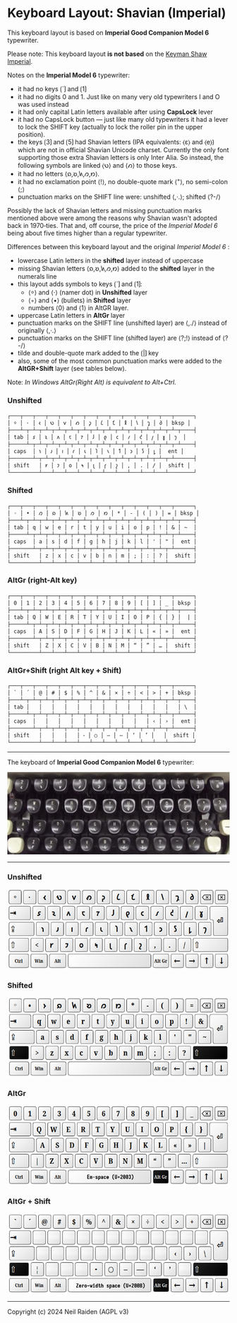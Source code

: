 # Keyboard Layout: Shavian (Imperial)

This keyboard layout is based on __Imperial Good Companion Model 6__ typewriter.

Please note: This keyboard layout **is not based** on the [Keyman Shaw Imperial](https://keyman.com/keyboards/english_shavian_igc).

Notes on the __Imperial Model 6__ typewriter:

* it had no keys ⟮`⟯ and ⟮1⟯
* it had no digits 0 and 1. Just like on many very old typewriters I and O was used instead
* it had only capital Latin letters available after using **CapsLock** lever
* it had no CapsLock button — just like many old typewriters it had a lever to lock the SHIFT key (actually to lock the roller pin in the upper position).
* the keys ⟮3⟯ and ⟮5⟯ had Shavian letters (IPA equivalents: ⟨ɛ⟩ and ⟨e⟩) which are not in official Shavian Unicode charset. Currently the only font supporting those extra Shavian letters is only Inter Alia. So instead, the following symbols are linked ⟨𐑻⟩ and ⟨𐑺⟩ to those keys.
* it had no letters ⟨𐑸,𐑹,𐑿,𐑼,𐑽⟩.
* it had no exclamation point ⟨!⟩, no double-quote mark ⟨"⟩, no semi-colon ⟨;⟩
* punctuation marks on the SHIFT line were: unshifted ⟨,·.⟩; shifted ⟨?-/⟩

Possibly the lack of Shavian letters and missing punctuation marks mentioned above were among the reasons why Shavian wasn't adopted back in 1970‐ties. That and, off course, the price of the _Imperial Model 6_ being about five times higher than a regular typewriter.

Differences between this keyboard layout and the original _Imperial Model 6_ :

* lowercase Latin letters in the **shifted** layer instead of uppercase
* missing Shavian letters ⟨𐑸,𐑹,𐑿,𐑼,𐑽⟩ added to the **shifted** layer in the numerals line 
* this layout adds symbols to keys ⟮`⟯ and ⟮1⟯:
    - ⟨⸰⟩ and ⟨·⟩ (namer dot) in **Unshifted** layer
	- ⟨◦⟩ and ⟨•⟩ (bullets) in **Shifted** layer
	- numbers ⟨0⟩ and ⟨1⟩ in AltGR layer.
* uppercase Latin letters in **AltGr** layer
* punctuation marks on the SHIFT line (unshifted layer) are ⟨,./⟩ instead of originally ⟨,·.⟩
* punctuation marks on the SHIFT line (shifted layer) are ⟨?;!⟩ instead of ⟨?-/⟩
* tilde and double-quote mark added to the ⟮\|⟯ key
* also, some of the most common punctuation marks were added to the **AltGR+Shift** layer (see tables below).

Note: *In Windows AltGr(Right Alt) is equivalent to Alt+Ctrl.*


### Unshifted
```
┌───┬───┬───┬───┬───┬───┬───┬───┬───┬───┬───┬───┬───┬──────┐
│ ⸰ │ · │ 𐑬 │ 𐑻 │ 𐑫 │ 𐑺 │ 𐑜 │ 𐑖 │ 𐑗 │ 𐑙 │ 𐑘 │ 𐑡 │ 𐑔 │ bksp │
├───┴─┬─┴─┬─┴─┬─┴─┬─┴─┬─┴─┬─┴─┬─┴─┬─┴─┬─┴─┬─┴─┬─┴─┬─┴─┬────┤
│ tab │ 𐑭 │ 𐑷 │ 𐑵 │ 𐑱 │ 𐑳 │ 𐑓 │ 𐑞 │ 𐑤 │ 𐑥 │ 𐑒 │ 𐑢 │ 𐑣 │ 𐑠  │
├─────┴─┬─┴─┬─┴─┬─┴─┬─┴─┬─┴─┬─┴─┬─┴─┬─┴─┬─┴─┬─┴─┬─┴─┬─┴────┤
│ caps  │ 𐑪 │ 𐑨 │ 𐑦 │ 𐑩 │ 𐑧 │ 𐑐 │ 𐑯 │ 𐑑 │ 𐑮 │ 𐑕 │ 𐑛 │  ent │
├───────┴─┬─┴─┬─┴─┬─┴─┬─┴─┬─┴─┬─┴─┬─┴─┬─┴─┬─┴─┬─┴─┬─┴──────┤
│ shift   │ 𐑾 │ 𐑲 │ 𐑴 │ 𐑰 │ 𐑚 │ 𐑝 │ 𐑟 │ , │ . │ / │  shift │
└─────────┴───┴───┴───┴───┴───┴───┴───┴───┴───┴───┴────────┘
```

### Shifted
```
┌───┬───┬───┬───┬───┬───┬───┬───┬───┬───┬───┬───┬───┬──────┐
│ ◦ │ • │ 𐑼 │ 𐑸 │ 𐑿 │ 𐑹 │ 𐑼 │ 𐑽 │ * │ - │ ( │ ) │ = │ bksp │
├───┴─┬─┴─┬─┴─┬─┴─┬─┴─┬─┴─┬─┴─┬─┴─┬─┴─┬─┴─┬─┴─┬─┴─┬─┴─┬────┤
│ tab │ q │ w │ e │ r │ t │ y │ u │ i │ o │ p │ ! │ & │ ~  │
├─────┴─┬─┴─┬─┴─┬─┴─┬─┴─┬─┴─┬─┴─┬─┴─┬─┴─┬─┴─┬─┴─┬─┴─┬─┴────┤
│ caps  │ a │ s │ d │ f │ g │ h │ j │ k │ l │ ' │ " │  ent │
├───────┴─┬─┴─┬─┴─┬─┴─┬─┴─┬─┴─┬─┴─┬─┴─┬─┴─┬─┴─┬─┴─┬─┴──────┤
│ shift   │ z │ x │ c │ v │ b │ n │ m │ ; │ : │ ? │  shift │
└─────────┴───┴───┴───┴───┴───┴───┴───┴───┴───┴───┴────────┘
```

### AltGr (right-Alt key)
```
┌───┬───┬───┬───┬───┬───┬───┬───┬───┬───┬───┬───┬───┬──────┐
│ 0 │ 1 │ 2 │ 3 │ 4 │ 5 │ 6 │ 7 │ 8 │ 9 │ [ │ ] │ _ │ bksp │
├───┴─┬─┴─┬─┴─┬─┴─┬─┴─┬─┴─┬─┴─┬─┴─┬─┴─┬─┴─┬─┴─┬─┴─┬─┴─┬────┤
│ tab │ Q │ W │ E │ R │ T │ Y │ U │ I │ O │ P │ { │ } │  | │
├─────┴─┬─┴─┬─┴─┬─┴─┬─┴─┬─┴─┬─┴─┬─┴─┬─┴─┬─┴─┬─┴─┬─┴─┬─┴────┤
│ caps  │ A │ S │ D │ F │ G │ H │ J │ K │ L │ « │ » │  ent │
├───────┴─┬─┴─┬─┴─┬─┴─┬─┴─┬─┴─┬─┴─┬─┴─┬─┴─┬─┴─┬─┴─┬─┴──────┤
│ shift   │ Z │ X │ C │ V │ B │ N │ M │ “ │ ” │ … │  shift │
└─────────┴───┴───┴───┴───┴───┴───┴───┴───┴───┴───┴────────┘
```

### AltGr+Shift (right Alt key + Shift)
```
┌───┬───┬───┬───┬───┬───┬───┬───┬───┬───┬───┬───┬───┬──────┐
│ ` │ ´ │ @ │ # │ $ │ % │ ^ │ & │ × │ ÷ │ < │ > │ + │ bksp │
├───┴─┬─┴─┬─┴─┬─┴─┬─┴─┬─┴─┬─┴─┬─┴─┬─┴─┬─┴─┬─┴─┬─┴─┬─┴─┬────┤
│ tab │   │   │   │   │   │   │   │   │   │   │   │   │ \  │
├─────┴─┬─┴─┬─┴─┬─┴─┬─┴─┬─┴─┬─┴─┬─┴─┬─┴─┬─┴─┬─┴─┬─┴─┬─┴────┤
│ caps  │   │   │   │   │   │   │   │   │   │ ‹ │ › │  ent │
├───────┴─┬─┴─┬─┴─┬─┴─┬─┴─┬─┴─┬─┴─┬─┴─┬─┴─┬─┴─┬─┴─┬─┴──────┤
│ shift   │   │   │   │ ⁃ │ ○ │ – │ — │ ‘ │ ’ │   │  shift │
└─────────┴───┴───┴───┴───┴───┴───┴───┴───┴───┴───┴────────┘
```
-----

The keyboard of **Imperial Good Companion Model 6** typewriter:

![Imperial Good Companion Model 6](ShawImp-Model6_keyboard.jpg)

-----

### Unshifted

![](ShawImp1.png)

### Shifted

![](ShawImp2.png)

### AltGr

![](ShawImp3.png)

### AltGr + Shift

![](ShawImp4.png)


-----
Copyright (c) 2024 Neil Raiden (AGPL v3)